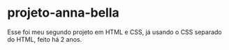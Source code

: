 # projeto-anna-bella
Esse foi meu segundo projeto em HTML e CSS, já usando o CSS separado do HTML, feito há 2 anos.
